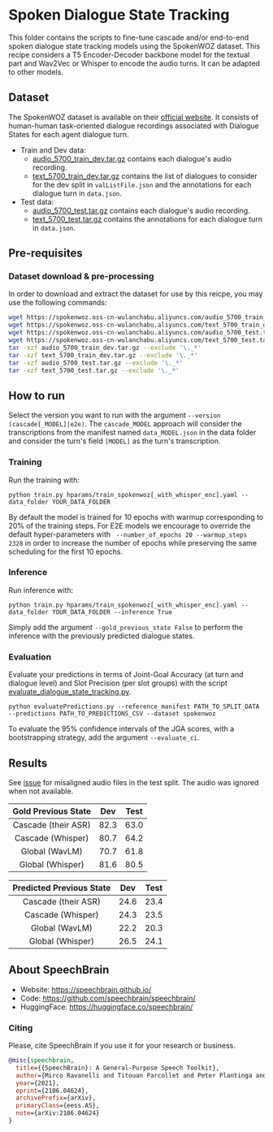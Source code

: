 # Spoken Dialogue State Tracking

This folder contains the scripts to fine-tune cascade and/or end-to-end spoken dialogue state tracking models using the SpokenWOZ dataset. This recipe considers a T5 Encoder-Decoder backbone model for the textual part and Wav2Vec or Whisper to encode the audio turns. It can be adapted to other models.

## Dataset

The SpokenWOZ dataset is available on their [official website](https://spokenwoz.github.io/SpokenWOZ-github.io/). It consists of human-human task-oriented dialogue recordings associated with Dialogue States for each agent dialogue turn.

- Train and Dev data:
    - [audio_5700_train_dev.tar.gz](https://spokenwoz.oss-cn-wulanchabu.aliyuncs.com/audio_5700_train_dev.tar.gz) contains each dialogue's audio recording.
    - [text_5700_train_dev.tar.gz](https://spokenwoz.oss-cn-wulanchabu.aliyuncs.com/text_5700_train_dev.tar.gz) contains the list of dialogues to consider for the dev split in `valListFile.json` and the annotations for each dialogue turn in `data.json`.
- Test data:
    - [audio_5700_test.tar.gz](https://spokenwoz.oss-cn-wulanchabu.aliyuncs.com/audio_5700_test.tar.gz) contains each dialogue's audio recording.
    - [text_5700_test.tar.gz](https://spokenwoz.oss-cn-wulanchabu.aliyuncs.com/text_5700_test.tar.gz) contains the annotations for each dialogue turn in `data.json`.

## Pre-requisites

### Dataset download & pre-processing

In order to download and extract the dataset for use by this reicpe, you may use the following commands:

```bash
wget https://spokenwoz.oss-cn-wulanchabu.aliyuncs.com/audio_5700_train_dev.tar.gz
wget https://spokenwoz.oss-cn-wulanchabu.aliyuncs.com/text_5700_train_dev.tar.gz
wget https://spokenwoz.oss-cn-wulanchabu.aliyuncs.com/audio_5700_test.tar.gz
wget https://spokenwoz.oss-cn-wulanchabu.aliyuncs.com/text_5700_test.tar.gz
tar -xzf audio_5700_train_dev.tar.gz --exclude '\._*'
tar -xzf text_5700_train_dev.tar.gz --exclude '\._*'
tar -xzf audio_5700_test.tar.gz --exclude '\._*'
tar -xzf text_5700_test.tar.gz --exclude '\._*'
```

## How to run

Select the version you want to run with the argument `--version (cascade[_MODEL]|e2e)`. The `cascade_MODEL` approach will consider the transcriptions from the manifest named `data_MODEL.json` in the data folder and consider the turn's field `[MODEL]` as the turn's transcription.

### Training

Run the training with:

```
python train.py hparams/train_spokenwoz[_with_whisper_enc].yaml --data_folder YOUR_DATA_FOLDER
```

By default the model is trained for 10 epochs with  warmup corresponding to 20% of the training steps. For E2E models we encourage to override the default hyper-parameters with ` --number_of_epochs 20 --warmup_steps 2328` in order to increase the number of epochs while preserving the same scheduling for the first 10 epochs.

### Inference

Run inference with:

```
python train.py hparams/train_spokenwoz[_with_whisper_enc].yaml --data_folder YOUR_DATA_FOLDER --inference True
```

Simply add the argument `--gold_previous_state False` to perform the inference with the previously predicted dialogue states.

### Evaluation

Evaluate your predictions in terms of Joint-Goal Accuracy (at turn and dialogue level) and Slot Precision (per slot groups) with the script [evaluate_dialogue_state_tracking.py](../../../speechbrain/utils/evaluate_dialogue_state_tracking.py).

```
python evaluatePredictions.py --reference_manifest PATH_TO_SPLIT_DATA --predictions PATH_TO_PREDICTIONS_CSV --dataset spokenwoz
```

To evaluate the 95% confidence intervals of the JGA scores, with a bootstrapping strategy, add the argument `--evaluate_ci`.

## Results

See [issue](https://github.com/AlibabaResearch/DAMO-ConvAI/issues/87) for misaligned audio files in the test split. The audio was ignored when not available.

|   Gold Previous State    |     Dev     |     Test     |
|:------------------------:|:-----------:|:------------:|
| Cascade (their ASR)      |     82.3    |     63.0     |
| Cascade (Whisper)        |     80.7    |     64.2     |
| Global (WavLM)           |     70.7    |     61.8     |
| Global (Whisper)         |     81.6    |     80.5     |

| Predicted Previous State |     Dev     |     Test     |
|:------------------------:|:-----------:|:------------:|
| Cascade (their ASR)      |     24.6    |     23.4     |
| Cascade (Whisper)        |     24.3    |     23.5     |
| Global (WavLM)           |     22.2    |     20.3     |
| Global (Whisper)         |     26.5    |     24.1     |


## **About SpeechBrain**
- Website: https://speechbrain.github.io/
- Code: https://github.com/speechbrain/speechbrain/
- HuggingFace: https://huggingface.co/speechbrain/

### **Citing**
Please, cite SpeechBrain if you use it for your research or business.

```bibtex
@misc{speechbrain,
  title={{SpeechBrain}: A General-Purpose Speech Toolkit},
  author={Mirco Ravanelli and Titouan Parcollet and Peter Plantinga and Aku Rouhe and Samuele Cornell and Loren Lugosch and Cem Subakan and Nauman Dawalatabad and Abdelwahab Heba and Jianyuan Zhong and Ju-Chieh Chou and Sung-Lin Yeh and Szu-Wei Fu and Chien-Feng Liao and Elena Rastorgueva and François Grondin and William Aris and Hwidong Na and Yan Gao and Renato De Mori and Yoshua Bengio},
  year={2021},
  eprint={2106.04624},
  archivePrefix={arXiv},
  primaryClass={eess.AS},
  note={arXiv:2106.04624}
}
```
